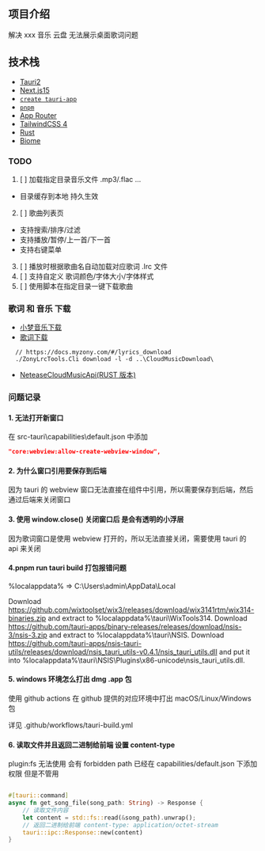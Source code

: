 ## 项目介绍

解决 xxx 音乐 云盘 无法展示桌面歌词问题

## 技术栈

- [Tauri2](https://v2.tauri.app/)
- [Next.js15](https://nextjs.org/)
- [`create tauri-app`](https://v2.tauri.app/start/create-project/)
- [`pnpm`](https://pnpm.io/)
- [App Router](https://nextjs.org/docs/app)
- [TailwindCSS 4](https://tailwindcss.com/)
- [Rust](https://www.rust-lang.org/)
- [Biome](https://biomejs.dev/)

### TODO

1. [ ] 加载指定目录音乐文件 .mp3/.flac ...

- 目录缓存到本地 持久生效

2. [ ] 歌曲列表页

- 支持搜索/排序/过滤
- 支持播放/暂停/上一首/下一首
- 支持右键菜单

3. [ ] 播放时根据歌曲名自动加载对应歌词 .lrc 文件
4. [ ] 支持自定义 歌词颜色/字体大小/字体样式
5. [ ] 使用脚本在指定目录一键下载歌曲

### 歌词 和 音乐 下载

- [小梦音乐下载](https://zhaoxirj.cn/764.html)
- [歌词下载](https://github.com/real-zony/ZonyLrcToolsX)

```
  // https://docs.myzony.com/#/lyrics_download
  ./ZonyLrcTools.Cli download -l -d ..\CloudMusicDownload\

```

- [NeteaseCloudMusicApi(RUST 版本)](https://github.com/ToeSoft/NeteaseCloudMusicApi)

### 问题记录

#### 1. 无法打开新窗口

在 src-tauri\capabilities\default.json 中添加

```json
"core:webview:allow-create-webview-window",
```

#### 2. 为什么窗口引用要保存到后端

因为 tauri 的 webview 窗口无法直接在组件中引用，所以需要保存到后端，然后通过后端来关闭窗口

#### 3. 使用 window.close() 关闭窗口后 是会有透明的小浮层

因为歌词窗口是使用 webview 打开的，所以无法直接关闭，需要使用 tauri 的 api 来关闭

#### 4.pnpm run tauri build 打包报错问题

%localappdata% => C:\Users\admin\AppData\Local

Download https://github.com/wixtoolset/wix3/releases/download/wix3141rtm/wix314-binaries.zip and extract to %localappdata%\tauri\WixTools314.
Download https://github.com/tauri-apps/binary-releases/releases/download/nsis-3/nsis-3.zip and extract to %localappdata%\tauri\NSIS.
Download https://github.com/tauri-apps/nsis-tauri-utils/releases/download/nsis_tauri_utils-v0.4.1/nsis_tauri_utils.dll and put it into %localappdata%\tauri\NSIS\Plugins\x86-unicode\nsis_tauri_utils.dll.

#### 5. windows 环境怎么打出 dmg .app 包

使用 github actions 在 github 提供的对应环境中打出 macOS/Linux/Windows 包

详见 .github/workflows/tauri-build.yml

#### 6. 读取文件并且返回二进制给前端 设置 content-type

plugin:fs 无法使用 会有 forbidden path
已经在 capabilities/default.json 下添加权限 但是不管用

```rust

#[tauri::command]
async fn get_song_file(song_path: String) -> Response {
    // 读取文件内容
    let content = std::fs::read(&song_path).unwrap();
    // 返回二进制给前端 content-type: application/octet-stream
    tauri::ipc::Response::new(content)
}

```
